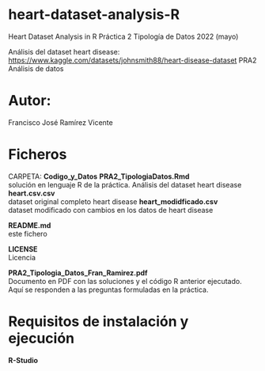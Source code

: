 # heart-dataset-analysis-R
Heart Dataset Analysis in R
Práctica 2 Tipología de Datos 2022 (mayo)

Análisis del dataset heart disease:
https://www.kaggle.com/datasets/johnsmith88/heart-disease-dataset
PRA2 Análisis de datos

# Autor: 
Francisco José Ramírez Vicente

# Ficheros

CARPETA:
**Codigo_y_Datos**
    **PRA2_TipologiaDatos.Rmd**   
    solución en lenguaje R de la práctica. Análisis del dataset heart disease
    **heart.csv.csv**  
    dataset original completo heart disease
    **heart_modidficado.csv**  
    dataset modificado con cambios en los datos de heart disease

**README.md**   
este fichero

**LICENSE**   
Licencia

**PRA2_Tipologia_Datos_Fran_Ramirez.pdf**          
Documento en PDF con las soluciones y el código R anterior ejecutado.
Aquí se responden a las preguntas formuladas en la práctica.

# Requisitos de instalación y ejecución
**R-Studio**
